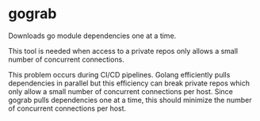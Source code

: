 # gograb

Downloads go module dependencies one at a time.

This tool is needed when access to a private repos only allows a small number of concurrent connections.

This problem occurs during CI/CD pipelines. Golang efficiently pulls dependencies in parallel but this efficiency
can break private repos which only allow a small number of concurrent connections per host. Since gograb 
pulls dependencies one at a time, this should minimize the number of concurrent connections per host.
